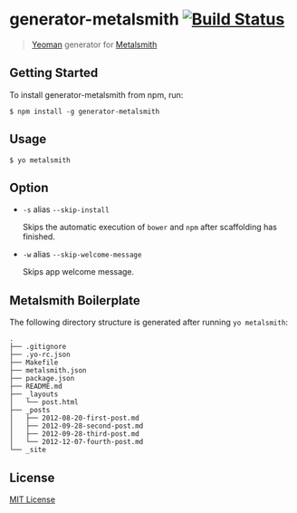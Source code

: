 # generator-metalsmith [![Build Status](https://travis-ci.org/hariadi/generator-metalsmith.png)](https://travis-ci.org/hariadi/generator-metalsmith)

> [Yeoman](http://yeoman.io) generator for [Metalsmith](http://metalsmith.io)


## Getting Started

To install generator-metalsmith from npm, run:

```
$ npm install -g generator-metalsmith
```

## Usage

```
$ yo metalsmith
```

## Option

* `-s` alias `--skip-install`

  Skips the automatic execution of `bower` and `npm` after scaffolding has finished.

* `-w` alias `--skip-welcome-message`

  Skips app welcome message.

## Metalsmith Boilerplate

The following directory structure is generated after running `yo metalsmith`:

    .
    ├── .gitignore
    ├── .yo-rc.json
    ├── Makefile
    ├── metalsmith.json
    ├── package.json
    ├── README.md
    ├── _layouts
    │   └── post.html
    ├── _posts
    │   ├── 2012-08-20-first-post.md
    │   ├── 2012-09-28-second-post.md
    │   ├── 2012-09-28-third-post.md
    │   └── 2012-12-07-fourth-post.md
    └── _site


## License

[MIT License](http://en.wikipedia.org/wiki/MIT_License)

